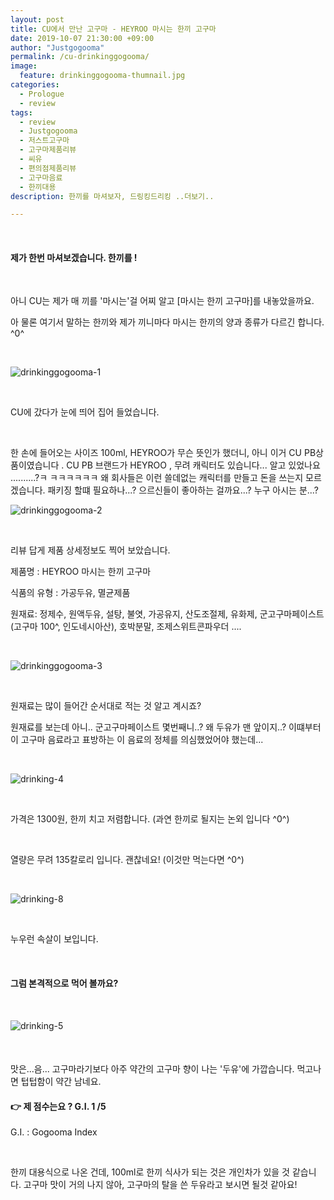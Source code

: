 ```yaml
---
layout: post
title: CU에서 만난 고구마 - HEYROO 마시는 한끼 고구마 
date: 2019-10-07 21:30:00 +09:00
author: "Justgogooma"
permalink: /cu-drinkinggogooma/
image:
  feature: drinkinggogooma-thumnail.jpg 
categories:
  - Prologue
  - review
tags:
  - review
  - Justgogooma
  - 저스트고구마
  - 고구마제품리뷰
  - 씨유
  - 편의점제품리뷰
  - 고구마음료
  - 한끼대용
description: 한끼를 마셔보자, 드링킹드리킹 ..더보기..

---
```


 <br>

#### 제가 한번 마셔보겠습니다. 한끼를 ! 

 <br>

아니 CU는 제가 매 끼를 '마시는'걸 어찌 알고 [마시는 한끼 고구마]를 내놓았을까요. 

아 물론 여기서 말하는 한끼와 제가 끼니마다 마시는 한끼의 양과 종류가 다르긴 합니다. ^0^ 

<br>

![drinkinggogooma-1](https://lh3.googleusercontent.com/Zm097KYZPXv4cOSE60C9sC2OrxlHA8S4T_wovDWAzxL32l2nGxCfrUhBuObVfvLXwL90T1BhtKo75PrK5hxpCg8LQgL76XG3g1Sn31JGq_rhGpZof2NMqr46ViarTl0qvyn5GzmNrgmn2-WPYb6klL22U1MGIg1YUiRl98Lai9YFkJ4ENrSUpMo5UGNQ0uLfFK2eAmNQCrtrtLR9GV0EKwI6afARxDUv4KCiw4PcSws2AvAcQnmxDnePvmRVyURBTw02aKHfpd1ifC-toXs4DxLBBw1dEVx8CLcDYJf18kcWS13g-ZzxX9Yt1kTgBECcluCBHz1LbKXCI2-dCZpWs06XUUKup59WwpumbkOCTgUbpzyfmJUk43VXeGzpSLjoU5nk64BLIlVf8TijJIJifm1ftxhyR7zRLsts-eCXmg1vTKNSsdnUqnwFgJdcNAm9iKH8H8DF1S1-R8AYcKIsNozSYiUXMYbFFWVNcWo7GjKMxq33z4n9hq1vgByvRYw_BTYegM0qZyOzy72BE2JynQl9gCj750ilk7Z93u9Ax9EN81S8UkSxN6bxCPvuKrxMcdjTtX20fSr1WBm_394Ts7C2w0Z7Eyj3I_O6PzREyIks1EIn6FqsvlV1IMlLT4uRZPSXodzLNuIs4TlxhUw8QWrzH0ylTKLnkcW9z6S7ZGOeZhjR7HJxjNocQ4o-wPPgt2mV7xdh7pgIqFDzbMKJP7AtAc0J8bkYWd5nRLLk-kb2Hl8T=w1227-h920-no)



 <br>

CU에 갔다가 눈에 띄어 집어 들었습니다. 

<br>

한 손에 들어오는 사이즈 100ml,  HEYROO가 무슨 뜻인가 했더니, 아니 이거 CU PB상품이였습니다 . CU PB 브랜드가 HEYROO , 무려 캐릭터도 있습니다... 알고 있었나요 ..........?ㅋ ㅋㅋㅋㅋㅋㅋ 왜 회사들은 이런 쓸데없는 캐릭터를 만들고 돈을 쓰는지 모르겠습니다. 패키징 할떄 필요하나...? 으르신들이 좋아하는 걸까요...? 누구 아시는 분...? 



[HEYROO소개]: http://cu.bgfretail.com/product/heyroo.do?category=product&amp;depth2=5&amp;sf=N



![drinkinggogooma-2](https://lh3.googleusercontent.com/rZ9A2VSPOy6n42eyPYNV4Av-MKE4g4g_9VxJARzXXtYtAzn1VAGGt5K2oNCsD7myWCwC8450qUuAWYAlTatcLWzUUuWC5KmCitmx8DYR_18Agy4bE40EklyAJqqVKRqaw8VsPRwPIb4HYC8OrPQDL-zX-p3vNABVg19R4ygyL9FuVtpGjctWbhWuzsEMRWbKjAH6OcTkrrBg1GCIfQFX4AjxbxJf6WC03xHlmHjxAHpIFwHZ21dCKzNkXV7xcNVVFwnTCBnM-_AedDPSNnuqQ3ls0_k63-RQHqmzD4IyT8ONyILqpXJzneAsaYXF5fhcWyA5Ihuzp3d6dmTsAPaGak8Gyy7XAL1qvir014QSaSNdb_bFy_orL7YsugOGKqmPfgHRcQ1JeLwILrKbfeams-WqWfLpx7obGSHyCQd0DfOUwwJOsGzH7DW6dK5YZxiwC5YmRqAoGq-OgBQy1VR42eXqaS5y_ztCcQdwhLyEqk3vDYDxZtDZTra96DAus-c40QJax_xMixM34JuSKwOOpnTfi_O6vgVz3U88xiQlvqrfCVJhmqfHfW2xRnYUweMrOOd9dNo1BRdFW6dyUutsWAaZdbqnNVkV3i5UIMU5k7jnT6gCJp7VOs4RaLoluQwvQ1Jc_iFVuKsacThntAZHNfUO8kMMnzm9FN9d0joKoMr8gy4eprJKEfiDpZqZtJa6hvQr1YdLth-9PTv2ef6D67RJaKaWYNn1CND7iyXZXFvHTP4m=w690-h920-no)

<Br>

리뷰 답게 제품 상세정보도 찍어 보았습니다. 

제품명 : HEYROO 마시는 한끼 고구마

식품의 유형 : 가공두유, 멸균제품 

원재료:  정제수, 원액두유, 설탕, 불엿, 가공유지, 산도조절제, 유화제, 군고구마페이스트(고구마 100^, 인도네시아산), 호박분말, 조제스위트콘파우더 .... 

<br>

![drinkinggogooma-3](https://lh3.googleusercontent.com/Qmjk98mOmi34YRnyf3ffHImT6WYarCVIwyz51SQbJXf2cRgU54jvrIGQijW3vjdm8oEBg8STujwjxZh9fJA1pH1VKOoyb0miKIA-0qHQiGzd2Pae9FEarVxb18qatwsTeLfmC8Kl3XABFzd4glp6jSlPgzDusIdcuYnBci6tKm2BNhf1rvSUAYwouyGqq2rvRaqvMorLCTRVMJL4g8_48zc18CT_piMHw4IGo0vHgYf55dEnFWpRHv0q7zb0Al2BVhZTkpcFOBNoWL0vuskiO4N0IeokHiaBNICX94LGFWmuGsx6-oML1Wj60UE5ybr9xsTDH8F5452INv2_wY7YeESgWiMNHHHWHiCzoRflI2212GdAC-vwlik_MFJ6_FOF3YJYvKSXNYXQYJPLPS0NA-KcxeINMDVDXx-JLGDIbd9y1k5K5Je8fbAkBG5MLFODzjfoyV8dOKwxW7xHIFkUggv7LGE1sVz-d1P4frR36NTCFzOfsuKY3ZOQCmPJFLoJv87r-t49Bf620_RaszUhCelDhfNBd7mQCvOohUy1Z5iHUdHQ5VbNdp2ZFMeTKG4lWi_FvrXz2J2pOIIxwpHDc8-8ThIsP79z5-mHsoIf6CEuXOF-xyobMOTppxT210hfaBjS4Loushm2Zt9T4VKZ4vadpJpVUaJA6OoKyUOPOxN2iZakZ1P1nS-KNmPbpNNvPjsl0gsmYlgMF5gVhUW9-QvnMyVVn3oQWENELzB_iZlh1XPQ=w703-h937-no)

 <br>

원재료는 많이 들어간 순서대로 적는 것 알고 계시죠?

원재료를 보는데 아니.. 군고구마페이스트 몇번째니..? 왜 두유가 맨 앞이지..? 이떄부터 이 고구마 음료라고 표방하는 이 음료의 정체를 의심했었어야 했는데...

<br> 



![drinking-4](https://lh3.googleusercontent.com/_U6o-CxXw1QqF64UTxGPywdHFM52pMzuutb8emrnNBIDzIzhQVo1sf3787gSuowcBWg0uXbLDr9UNSQfM0TiJTjIp9G09i2dUwONJQvubkPPFFCWzLPrP6JDToo40Cn22k0LWyBrv7AGjLlLwCPn4WOE9bAG4Vi0nKkOk8kH5UlaAXb5puNX-3Dh39iwuhYwhLo0hRa0ULBDqgWeTUWDTOF73GWaA9HHeqfZdQpuzllg15Td0OfsIHH17ZcYhrH7fDTllXrGqhcXIwOxtodmUoSzAN8C_MHOYAb1mMRjSdNmMYGl-8miMV4evTafpiKrEZPWKY5UoyBsBVtxRgC_28IIaJs-wK80zHh67OsLrgCLi4YeDWjTQ-mLtphdsvG8GYcdTcIXXMdqDA1LRIa9C2pUTa5RGMB-ALdvSSap6-mWyJ-MITiRk0-qHa-qGz92OfMs7VuqChjhBO_MV6pN0EPtAX4Pr2HjWiYjkaAKJy2UxP_VhkkycUFbeQhyHp66w_e4QU59bekL2L4bS9VXpCMCKbVjJQjtXNQYUGpkq1W4p5G1HZSmz4rCfSSAao2zEh4hUUgB98OBrqdmT_1zZoutLUqtMCF_g7OqEAcWKaXOOMtcguoCFHCiZmSCUdVz-b9VtvJJXCNiG6r1e1fbxV8hzuqAf8F99GmdMlaSNnjfc2agAouytmz6Mb0yUH2LmKN0NSO3uEc6tsxwv8vR5VcqtIq_jMp8bloj6ztxTCYq4omI=w703-h937-no)

 <br>

가격은 1300원,  한끼 치고 저렴합니다. (과연 한끼로 될지는 논외 입니다 ^0^) 

<br>

열량은 무려 135칼로리 입니다. 괜찮네요! (이것만 먹는다면 ^0^)

<br>

![drinking-8](https://lh3.googleusercontent.com/Lea5LqB0RpdO87DcJaF7yVIAOc69AEe1KxghR8Eb75JqLgvkC8EKPhptWDC5LcM1WP3R3UXdR0EljPaXiHmOJDx4VOXXzW-Rk_LfGWtrXdBcy5aLgu3yJTzV1djSGVfTQ39sRy3PDEYwdS6FqznXcCBS4TGNuZIufvddZOKxgEvgxLUtzAeQsG8E5qAOoAUsLX9WsOW5QesxF3iQc3ZL_yCShSUeflXkR4ZvUdISWOmxGvpM7IF2jUAQzJ07zaaU9zC6jm6zznrTHzxQ35GLpx-N4yNoOlMNFh0MxTXicyiMkrbc62u6SSGgbLR5LgMEl1WXsOyLNY7MinXPmFkO2c3sYGvKs8HuCnFgrelMjoQdj4BuvjC_ZqUOljHLQkBoscWGqDnVQuIHxNa423oa3b8m3YOcvTFci93gsuh5jg0LhEAemh1nGXdgVQr6ocAnErAfg3PYMFGVnxjQ156qxnNQmBdyZ5B34KF68laIRfQdNTImX2uz04LEmail5FcjBJQOwBMUWtMF_7QAL4tL0vmNWgE1BL7f_sTdDrn9826OeOgDGsm3TyWX6zID9wZLDZ3_279HkkC7p_lgNQk_HnVwYLKq6zDubeyy26tBbXRJQ4593P-RXnGNatYyTr1IiBqHI-LITGc6jwTNay8YCbcm67Papgyiqc5ndUH5TQhrZ0-F7xJvxFGV14VGtD7I3xqtHE4QID0xx-7mPOHHw38FEfZUPrZwfzcwqZNtR_ck_xUX=w703-h937-no)

<br>

누우런 속살이 보입니다. 

<br>

#### 그럼 본격적으로 먹어 볼까요? 

  <br>

![drinking-5](https://lh3.googleusercontent.com/yDz1Ob_oUk0kDicYgkG70XyAfefWTLS2YWtsupm41RP_i9yBVlyFOJxLTeCCp3GBmUEC16uLMAgpve5tszQznNzN4JC8rM7KUaUVs9lI9U-PAZzztrk6J9AyFkbp505TGwLemOmN8eT-AWDl7oxPCaVQd3Gcgt_jCbUzk54yiw6v15UHroqprdTBNEGMRgngDE6ICnb01NKZM1MwvgdLh-qUtgedE57vElOoV2GoY6vL9S46oP3FwFv5MAvaPOiG_VQjFh6shIC16fVRxNxQCv0TqZzn0oQgfYV74q8sYMTwn7XJ5NrITC4L87S4bOi14Owh6uPA9ehTt3aDQ9ex3MQcqd1d21CFcpqAOSrj8A2wJL-7EqLkXcobTRaSGxxAhBt6di7-_WFn7nkszTzgF2pMxVOH0yHA3Lw2LG1zhneTvqMF-MnTv_vUSi3rFUWkfPezPeT5GOWmQlZNYVAODt7nlDL-olw3flYtb1JFaOZ_PTL1k6aqPr4Zq513VastqMVDA4QQus4Q3gtnEsABK5btUB4E-0mDHt31a2Vw9x6uiBFTGgRH4k46vf00iQr9UJkDFgpHVfZlmn5YwmKuIh-Wv0dWi5sjXN0va8zCuI7nBKdjRArSWM58KzKSl1AA96_75cUXBO1iPE-XtAHDagEhW53YEJB9iWbqWaNWGnjGbAaYV2AsJ9R0FP64Oo7LFsxHtOdOIXqYdyeGkzP4AoAIajgAkRQ5xzi_-P28fT1uH7zk=w703-h937-no) 

#### 

<br>

맛은...음... 고구마라기보다 아주 약간의 고구마 향이 나는 '두유'에 가깝습니다. 먹고나면 텁텁함이 약간 남네요.  

#### &#128073; 제 점수는요 ? G.I. 1 /5

G.I. : Gogooma Index 

<BR>

한끼 대용식으로 나온 건데, 100ml로 한끼 식사가 되는 것은 개인차가 있을 것 같습니다. 고구마 맛이 거의 나지 않아, 고구마의 탈을 쓴 두유라고 보시면 될것 같아요! 

<BR>